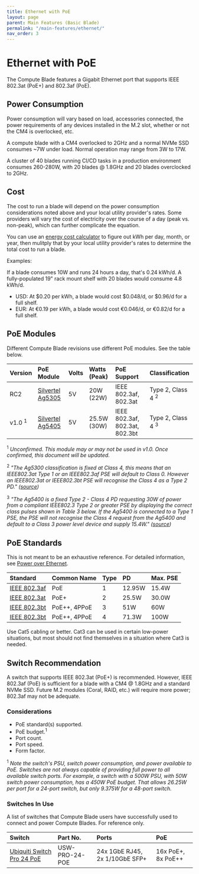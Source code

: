 ```yaml
---
title: Ethernet with PoE
layout: page
parent: Main Features (Basic Blade)
permalink: "/main-features/ethernet/"
nav_order: 3
---
```


# Ethernet with PoE

The Compute Blade features a Gigabit Ethernet port that supports IEEE 802.3at (PoE+) and 802.3af (PoE).

## Power Consumption

Power consumption will vary based on load, accessories connected, the power requirements of any devices installed in the M.2 slot, whether or not the CM4 is overlocked, etc.

A compute blade with a CM4 overlocked to 2GHz and a normal NVMe SSD consumes ~7W under load. Normal operation may range from 3W to 17W.

A cluster of 40 blades running CI/CD tasks in a production environment consumes 260-280W, with 20 blades @ 1.8GHz and 20 blades overclocked to 2GHz.

## Cost

The cost to run a blade will depend on the power consumption considerations noted above and your local utility provider's rates. Some providers will vary the cost of electricity over the course of a day (peak vs. non-peak), which can further complicate the equation.

You can use an [energy cost calculator](https://www.rapidtables.com/calc/electric/energy-cost-calculator.html) to figure out kWh per day, month, or year, then mulitply that by your local utility provider's rates to determine the total cost to run a blade.

Examples: 

If a blade consumes 10W and runs 24 hours a day, that's 0.24 kWh/d. A fully-populated 19" rack mount shelf with 20 blades would consume 4.8 kWh/d.

* USD: At $0.20 per kWh, a blade would cost $0.048/d, or $0.96/d for a full shelf.
* EUR: At €0.19 per kWh, a blade would cost €0.046/d, or €0.82/d for a full shelf.

## PoE Modules

Different Compute Blade revisions use different PoE modules. See the table below.

| Version           | PoE Module                                        | Volts | Watts (Peak) | PoE Support                    | Classification               |
|:------------------|:--------------------------------------------------|:------|:-------------|:-------------------------------|:-----------------------------|
| RC2               | [Silvertel Ag5305](https://silvertel.com/ag5300/) | 5V    | 20W (22W)    | IEEE 802.3af, 802.3at          | Type 2, Class 4 <sup>2</sup> |
| v1.0 <sup>1</sup> | [Silvertel Ag5405](https://silvertel.com/ag5400/) | 5V    | 25.5W (30W)  | IEEE 802.3af, 802.3at, 802.3bt | Type 2, Class 4 <sup>3</sup> |

<sup>1</sup> _Unconfirmed. This module may or may not be used in v1.0. Once confirmed, this document will be updated._ 

<sup>2</sup> _"The Ag5300 classification is fixed at Class 4, this means that an IEEE802.3at Type 1 or an IEEE802.3af PSE will default to Class 0. However an IEEE802.3at or IEEE802.3bt PSE will recognise the Class 4 as a Type 2 PD." ([source](https://silvertel.com/images/datasheets/Ag5300-datasheet-smallest-30W-Power-Over-Ethernet-Plus-Module-PoEplusPD.pdf))_

<sup>3</sup> _"The Ag5400 is a fixed Type 2 - Class 4 PD requesting 30W of power from a compliant IEEE802.3 Type 2 or greater PSE by displaying the correct class pulses shown in Table 3 below. If the Ag5400 is connected to a Type 1 PSE, the PSE will not recognise the Class 4 request from the Ag5400 and default to a Class 3 power level device and supply 15.4W." ([source](https://silvertel.com/images/datasheets/Ag5400-datasheet-high%20Efficiency-30W-Power-Over-Ethernet-Plus-Module-PoE+PD.pdf))_

## PoE Standards

This is not meant to be an exhaustive reference. For detailed information, see [Power over Ethernet](https://en.wikipedia.org/wiki/Power_over_Ethernet).

| Standard                                                              | Common Name  | Type | PD     | Max. PSE | 
|:----------------------------------------------------------------------|:-------------|:-----|:-------|:---------|
| [IEEE 802.3af](https://standards.ieee.org/ieee/802.3af/1090/)         | PoE          | 1    | 12.95W | 15.4W    |
| [IEEE 802.3at](https://standards.ieee.org/standard/802_3at-2009.html) | PoE+         | 2    | 25.5W  | 30.0W    |
| [IEEE 802.3bt](https://standards.ieee.org/ieee/802.3bt/6749/)         | PoE++, 4PPoE | 3    | 51W    | 60W      |
| [IEEE 802.3bt](https://standards.ieee.org/ieee/802.3bt/6749/)         | PoE++, 4PPoE | 4    | 71.3W  | 100W     |

Use Cat5 cabling or better. Cat3 can be used in certain low-power situations, but most should not find themselves in a situation where Cat3 is needed.

## Switch Recommendation

A switch that supports IEEE 802.3at (PoE+) is recommended. However, IEEE 802.3af (PoE) is sufficient for a blade with a CM4 @ 1.8GHz and a standard NVMe SSD. Future M.2 modules (Coral, RAID, etc.) will require more power; 802.3af may not be adequate.

### Considerations

* PoE standard(s) supported.
* PoE budget.<sup>1</sup>
* Port count.
* Port speed.
* Form factor.

<sup>1</sup> _Note the switch's PSU, switch power consumption, and power available to PoE. Switches are not always capable of providing full power to all available switch ports. For example, a switch with a 500W PSU, with 50W switch power consumption, has a 450W PoE budget. That allows 26.25W per port for a 24-port switch, but only 9.375W for a 48-port switch._ 

### Switches In Use

A list of switches that Compute Blade users have successfully used to connect and power Compute Blades. For reference only.

| Switch                                                                     | Part No.       | Ports                          | PoE                |
|:---------------------------------------------------------------------------|:---------------|:-------------------------------|:-------------------|
| [Ubiquiti Switch Pro 24 PoE](https://store.ui.com/products/usw-pro-24-poe) | USW-PRO-24-POE | 24x 1GbE RJ45, 2x 1/10GbE SFP+ | 16x PoE+, 8x PoE++ |